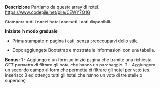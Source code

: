 **Descrizione**
Partiamo da questo array di hotel. https://www.codepile.net/pile/OEWY7Q1G

Stampare tutti i nostri hotel con tutti i dati disponibili.

**Iniziate in modo graduale**
- Prima stampate in pagina i dati, senza preoccuparvi dello stile.

- Dopo aggiungete Bootstrap e mostrate le informazioni con una tabella.

**Bonus:**
1 - Aggiungere un form ad inizio pagina che tramite una richiesta GET permetta di filtrare gli hotel che hanno un parcheggio.
2 - Aggiungere un secondo campo al form che permetta di filtrare gli hotel per voto (es. inserisco 3 ed ottengo tutti gli hotel che hanno un voto di tre stelle o superiore)